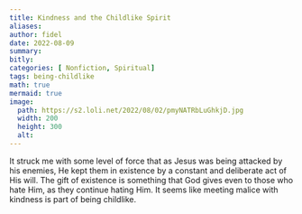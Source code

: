 ```yaml
---
title: Kindness and the Childlike Spirit
aliases:
author: fidel
date: 2022-08-09
summary: 
bitly: 
categories: [ Nonfiction, Spiritual]
tags: being-childlike
math: true
mermaid: true
image:
  path: https://s2.loli.net/2022/08/02/pmyNATRbLuGhkjD.jpg
  width: 200 
  height: 300 
  alt:
---
```

It struck me with some level of force that as Jesus was being attacked by his enemies, He kept them in existence by a constant and deliberate act of His will. The gift of existence is something that God gives even to those who hate Him, as they continue hating Him. It seems like meeting malice with kindness is part of being childlike.